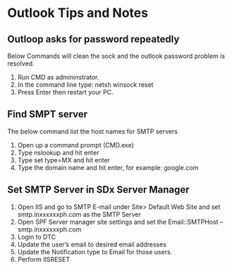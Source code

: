 # Outlook Tips and Notes

## Outloop asks for password repeatedly

Below Commands will clean the sock and the outlook password problem is resolved.

1. Run CMD as admininstrator.
1. In the command line type: netsh winsock reset
1. Press Enter then restart your PC.

## Find SMPT server

The below command list the host names for SMTP servers

1. Open up a command prompt (CMD.exe)
1. Type nslookup and hit enter
1. Type set type=MX and hit enter
1. Type the domain name and hit enter, for example: google.com

## Set SMTP Server in SDx Server Manager

1. Open IIS and go to SMTP E-mail under Site> Default Web Site and set smtp.inxxxxxxph.com as the SMTP Server
1. Open SPF Server manager site settings and set the Email::SMTPHost – smtp.inxxxxxxph.com
1. Login to DTC
1. Update the user’s email to desired email addresses
1. Update the Notification type to Email for those users.
1. Perform IISRESET

